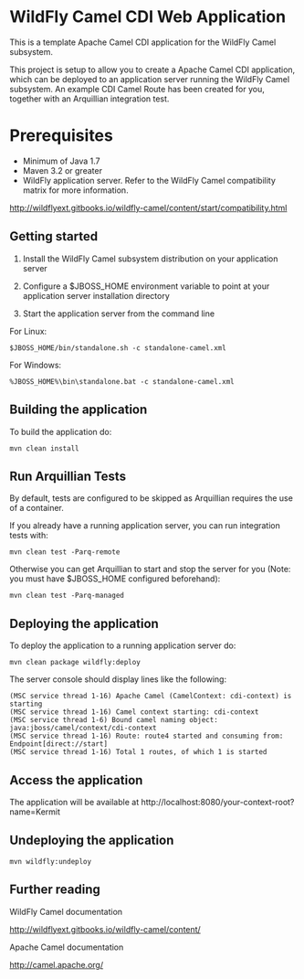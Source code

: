 WildFly Camel CDI Web Application
=============

This is a template Apache Camel CDI application for the WildFly Camel subsystem.

This project is setup to allow you to create a Apache Camel CDI application, which can be deployed to an application
server running the WildFly Camel subsystem. An example CDI Camel Route has been created for you, together with an Arquillian
integration test.

Prerequisites
=============

* Minimum of Java 1.7
* Maven 3.2 or greater
* WildFly application server. Refer to the WildFly Camel compatibility matrix for more information.

http://wildflyext.gitbooks.io/wildfly-camel/content/start/compatibility.html


Getting started
---------------

1. Install the WildFly Camel subsystem distribution on your application server

2. Configure a $JBOSS_HOME environment variable to point at your application server installation directory

3. Start the application server from the command line

For Linux:

    $JBOSS_HOME/bin/standalone.sh -c standalone-camel.xml

For Windows:

    %JBOSS_HOME%\bin\standalone.bat -c standalone-camel.xml


Building the application
------------------------

To build the application do:

    mvn clean install


Run Arquillian Tests
--------------------

By default, tests are configured to be skipped as Arquillian requires the use of a container.

If you already have a running application server, you can run integration tests with:

    mvn clean test -Parq-remote

Otherwise you can get Arquillian to start and stop the server for you (Note: you must have $JBOSS_HOME configured beforehand):

    mvn clean test -Parq-managed


Deploying the application
-------------------------

To deploy the application to a running application server do:

    mvn clean package wildfly:deploy

The server console should display lines like the following:

    (MSC service thread 1-16) Apache Camel (CamelContext: cdi-context) is starting
    (MSC service thread 1-16) Camel context starting: cdi-context
    (MSC service thread 1-6) Bound camel naming object: java:jboss/camel/context/cdi-context
    (MSC service thread 1-16) Route: route4 started and consuming from: Endpoint[direct://start]
    (MSC service thread 1-16) Total 1 routes, of which 1 is started


Access the application
----------------------

The application will be available at http://localhost:8080/your-context-root?name=Kermit


Undeploying the application
---------------------------

    mvn wildfly:undeploy


Further reading
---------------

WildFly Camel documentation

http://wildflyext.gitbooks.io/wildfly-camel/content/


Apache Camel documentation

http://camel.apache.org/
